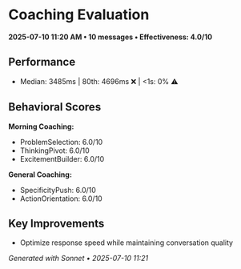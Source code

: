 # Coaching Evaluation

**2025-07-10 11:20 AM • 10 messages • Effectiveness: 4.0/10**

## Performance
- Median: 3485ms | 80th: 4696ms ❌ | <1s: 0% ⚠️

## Behavioral Scores
**Morning Coaching:**
- ProblemSelection: 6.0/10
- ThinkingPivot: 6.0/10
- ExcitementBuilder: 6.0/10

**General Coaching:**
- SpecificityPush: 6.0/10
- ActionOrientation: 6.0/10

## Key Improvements
- Optimize response speed while maintaining conversation quality

*Generated with Sonnet • 2025-07-10 11:21*
